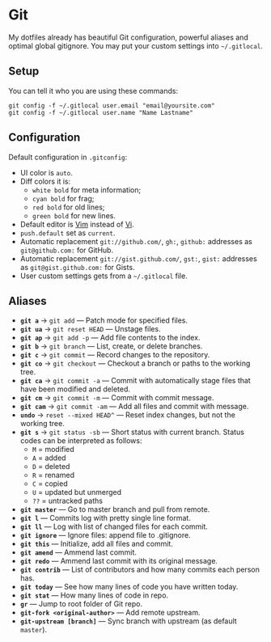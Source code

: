 # Git

My dotfiles already has beautiful Git configuration, powerful aliases and optimal global gitignore. You may put your custom settings into `~/.gitlocal`.

## Setup

You can tell it who you are using these commands:

```
git config -f ~/.gitlocal user.email "email@yoursite.com"
git config -f ~/.gitlocal user.name "Name Lastname"
```

## Configuration

Default configuration in `.gitconfig`:

* UI color is `auto`.
* Diff colors it is:
  * `white bold` for meta information;
  * `cyan bold` for frag;
  * `red bold` for old lines;
  * `green bold` for new lines.
* Default editor is [Vim](http://www.vim.org/) instead of [Vi](http://www.tutorialspoint.com/unix/unix-vi-editor.htm).
* `push.default` set as `current`.
* Automatic replacement `git://github.com/`, `gh:`, `github:` addresses as `git@github.com:` for GitHub.
* Automatic replacement `git://gist.github.com/`, `gst:`, `gist:` addresses as `git@gist.github.com:` for Gists.
* User custom settings gets from a `~/.gitlocal` file.

## Aliases

* **`git a`** → `git add` — Patch mode for specified files.
* **`git ua`** → `git reset HEAD` — Unstage files.
* **`git ap`** → `git add -p` — Add file contents to the index.
* **`git b`** → `git branch` — List, create, or delete branches.
* **`git c`** → `git commit` — Record changes to the repository.
* **`git co`** → `git checkout` — Checkout a branch or paths to the working tree.
* **`git ca`** → `git commit -a` — Commit with automatically stage files that have been modified and deleted.
* **`git cm`** → `git commit -m` — Commit with commit message.
* **`git cam`** → `git commit -am` — Add all files and commit with message.
* **`undo`** → `reset --mixed HEAD^` — Reset index changes, but not the working tree.
* **`git s`** → `git status -sb` — Short status with current branch. Status codes can be interpreted as follows:
  * `M` = modified
  * `A` = added
  * `D` = deleted
  * `R` = renamed
  * `C` = copied
  * `U` = updated but unmerged
  * `??` = untracked paths
* **`git master`** — Go to master branch and pull from remote.
* **`git l`** — Commits log with pretty single line format.
* **`git ll`** — Log with list of changed files for each commit.
* **`git ignore`** — Ignore files: append file to .gitignore.
* **`git this`** — Initialize, add all files and commit.
* **`git amend`** — Ammend last commit.
* **`git redo`** — Ammend last commit with its original message.
* **`git contrib`** — List of contributors and how many commits each person has.
* **`git today`** — See how many lines of code you have written today.
* **`git stat`** — How many lines of code in repo.
* **`gr`** — Jump to root folder of Git repo.
* **`git-fork <original-author>`** — Add remote upstream.
* **`git-upstream [branch]`** — Sync branch with upstream (as default `master`).
